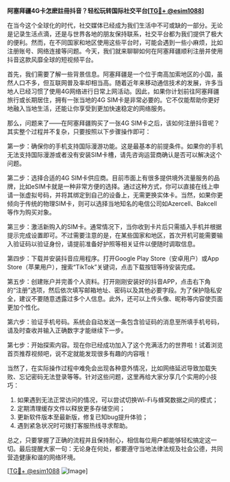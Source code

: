 **阿塞拜疆4G卡怎麽註冊抖音？轻松玩转国际社交平台[[TG💪+ @esim1088](https://t.me/s/esim1088)]**

在当今这个全球化的时代，社交媒体已经成为我们生活中不可或缺的一部分。无论是记录生活点滴，还是与世界各地的朋友保持联系，社交平台都为我们提供了极大的便利。然而，在不同国家和地区使用这些平台时，可能会遇到一些小麻烦，比如注册账号、网络连接等问题。今天，我们就来聊聊如何在阿塞拜疆顺利注册并使用抖音这款风靡全球的短视频平台。

首先，我们需要了解一些背景信息。阿塞拜疆是一个位于南高加索地区的小国，虽然人口不多，但互联网普及率却相当高。随着近年来移动通信技术的发展，许多当地人已经习惯了使用4G网络进行日常上网活动。因此，如果你计划前往阿塞拜疆旅行或长期居住，拥有一张当地的4G SIM卡是非常必要的。它不仅能帮助你更好地融入当地生活，还能让你享受到更加快速稳定的网络服务。

那么，问题来了——在阿塞拜疆购买了一张4G SIM卡之后，该如何注册抖音呢？其实整个过程并不复杂，只要按照以下步骤操作即可：

第一步：确保你的手机支持国际漫游功能。这是最基本的前提条件。如果你的手机无法支持国际漫游或者没有安装SIM卡槽，请先咨询运营商确认是否可以解决这个问题。

第二步：选择合适的4G SIM卡供应商。目前市面上有很多提供境外流量服务的品牌，比如eSIM卡就是一种非常方便的选择。通过这种方式，你可以直接在线上申请一张虚拟号码，并将其绑定到自己的设备上，无需更换实体卡。当然，如果你更倾向于传统的物理SIM卡，则可以选择当地知名的电信公司如Azercell、Bakcell等作为购买对象。

第三步：激活新购入的SIM卡。通常情况下，当你收到卡片后只需插入手机并根据提示完成设置即可。不过需要注意的是，在某些国家和地区，首次开机可能需要输入验证码以验证身份，请提前准备好护照等相关证件以便随时调取信息。

第四步：下载并安装抖音应用程序。打开Google Play Store（安卓用户）或App Store（苹果用户），搜索“TikTok”关键词，点击下载按钮等待安装完成。

第五步：创建账户并完善个人资料。打开刚刚安装好的抖音APP，点击右下角的“注册”选项，然后依次填写邮箱地址、密码以及其他必要字段。为了保护隐私安全，建议不要随意透露过多个人信息。此外，还可以上传头像、昵称等内容使页面更加个性化。

第六步：验证手机号码。系统会自动发送一条包含验证码的消息至所填手机号码，请及时查收并输入正确数字才能继续下一步。

第七步：开始探索内容。现在你已经成功加入了这个充满活力的世界啦！试着浏览首页推荐视频吧，说不定就能发现很多有趣的内容哦！

当然了，在实际操作过程中难免会出现各种意外情况，比如网络延迟导致加载失败、忘记密码无法登录等等。针对这些问题，这里再给大家分享几个实用的小技巧：

1. 如果遇到无法正常访问的情况，可以尝试切换Wi-Fi与蜂窝数据之间的模式；
2. 定期清理缓存文件以释放更多存储空间；
3. 更新软件版本至最新版，修复已知bug提升体验；
4. 遇到紧急状况时可拨打客服热线寻求帮助。

总之，只要掌握了正确的流程并且保持耐心，相信每位用户都能够轻松搞定这一切。最后提醒大家一句：无论身在何处，都要遵守当地法律法规及社会公德，共同营造健康和谐的网络环境。

[[TG💪+ @esim1088](https://t.me/s/esim1088) ![Image](https://i.postimg.cc/4NQfJmqS/Snipaste-2025-05-13-00-14-12.png)]